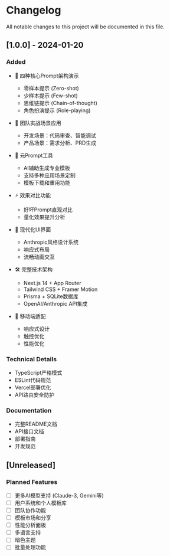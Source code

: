 # Changelog

All notable changes to this project will be documented in this file.

## [1.0.0] - 2024-01-20

### Added
- 🎯 四种核心Prompt架构演示
  - 零样本提示 (Zero-shot)
  - 少样本提示 (Few-shot) 
  - 思维链提示 (Chain-of-thought)
  - 角色扮演提示 (Role-playing)

- 💼 团队实战场景应用
  - 开发场景：代码审查、智能调试
  - 产品场景：需求分析、PRD生成

- 🧠 元Prompt工具
  - AI辅助生成专业模板
  - 支持多种应用场景定制
  - 模板下载和重用功能

- ⚡ 效果对比功能
  - 好坏Prompt直观对比
  - 量化效果提升分析

- 🎨 现代化UI界面
  - Anthropic风格设计系统
  - 响应式布局
  - 流畅动画交互

- 🛠️ 完整技术架构
  - Next.js 14 + App Router
  - Tailwind CSS + Framer Motion
  - Prisma + SQLite数据库
  - OpenAI/Anthropic API集成

- 📱 移动端适配
  - 响应式设计
  - 触控优化
  - 性能优化

### Technical Details
- TypeScript严格模式
- ESLint代码规范
- Vercel部署优化
- API路由安全防护

### Documentation  
- 完整README文档
- API接口文档
- 部署指南
- 开发规范

## [Unreleased]

### Planned Features
- [ ] 更多AI模型支持 (Claude-3, Gemini等)
- [ ] 用户系统和个人模板库
- [ ] 团队协作功能
- [ ] 模板市场和分享
- [ ] 性能分析面板
- [ ] 多语言支持
- [ ] 暗色主题
- [ ] 批量处理功能